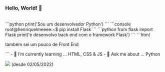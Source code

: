 ### Hello, World! 👋




  <br>
 ```python
 print('Sou um desenvolvedor Python')
 ```
 ```console
 root@henriquelmeeee:~$ pip install Flask
 ```
 ```python
 from flask import Flask
 print('e desenvolvo back end com o framework Flask')
 ```
 ```html
 <p>também sei um pouco de Front End</p>
 ```
  - 🌱 I’m currently learning ... HTML, CSS & JS
  - 💬 Ask me about ... Python


![](https://komarev.com/ghpvc/?username=henriquelmeeee) (desde 02/05/2022)
<!--
**henriquelmeeee/henriquelmeeee** is a ✨ _special_ ✨ repository because its `README.md` (this file) appears on your GitHub profile.

Here are some ideas to get you started:

- 🔭 I’m currently working on ...
- 🌱 I’m currently learning ...
- 👯 I’m looking to collaborate on ...
- 🤔 I’m looking for help with ...
- 💬 Ask me about ...
- 📫 How to reach me: ...
- 😄 Pronouns: ...
- ⚡ Fun fact: ...
-->
